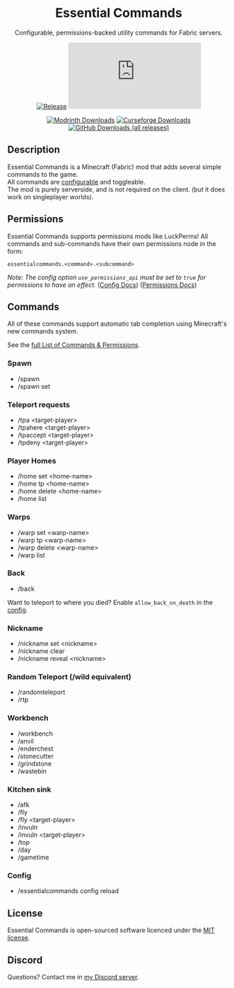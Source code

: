 
<div align="center">

<!-- <img alt="Example Icon" src="src/main/resources/assets/essential_commands/icon.jpg" width="128"> -->

# Essential Commands

Configurable, permissions-backed utility commands for Fabric servers.

[![Release](https://img.shields.io/github/v/release/John-Paul-R/essential-commands?style=for-the-badge&include_prereleases&sort=semver)][releases]
[![Available For](https://img.shields.io/badge/dynamic/json?label=Available%20For&style=for-the-badge&color=34aa2f&query=$[:]&url=https%3A%2F%2Fwww.jpcode.dev%2Fessentialcommands%2Fsupported_mc_versions.json)][modrinth:files]

[![Modrinth Downloads](https://img.shields.io/modrinth/dt/essential-commands?color=00AF5C&label=modrinth&style=for-the-badge&logo=modrinth)][modrinth:files]
[![Curseforge Downloads](https://img.shields.io/badge/dynamic/json?color=f16436&style=for-the-badge&label=CurseForge&query=downloadCount&url=https://www.fibermc.com/api/v1.0/ForeignMods/475964&logo=CurseForge)][curseforge:files]
[![GitHub Downloads (all releases)](https://img.shields.io/github/downloads/John-Paul-R/Essential-Commands/total?style=for-the-badge&amp;label=GitHub&amp;prefix=downloads%20&amp;color=4078c0&amp;logo=github)][releases]

</div>

## Description

Essential Commands is a Minecraft (Fabric) mod that adds several simple commands to the game. \
All commands are [configurable][config-docs] and toggleable. \
The mod is purely serverside, and is not required on the client. (but it does work on singleplayer worlds).

## Permissions

Essential Commands supports permissions mods like LuckPerms!
All commands and sub-commands have their own permissions node in the form:

`essentialcommands.<command>.<subcommand>`

*Note: The config option `use_permissions_api` must be set to `true` for permissions to have an effect.* ([Config Docs](https://github.com/John-Paul-R/Essential-Commands/wiki/Config-Documentation)) ([Permissions Docs](https://github.com/John-Paul-R/Essential-Commands/wiki/List-of-Commands-&-Permissions))

## Commands

All of these commands support automatic tab completion using Minecraft's new commands system.

See the [full List of Commands & Permissions](https://github.com/John-Paul-R/Essential-Commands/wiki/List-of-Commands-&-Permissions).

### Spawn

  - /spawn
  - /spawn set

### Teleport requests

  - /tpa \<target-player>
  - /tpahere \<target-player>
  - /tpaccept \<target-player>
  - /tpdeny \<target-player>

### Player Homes

  - /home set \<home-name>
  - /home tp \<home-name>
  - /home delete \<home-name>
  - /home list

### Warps

  - /warp set \<warp-name>
  - /warp tp \<warp-name>
  - /warp delete \<warp-name>
  - /warp list

### Back

  - /back

Want to teleport to where you died? Enable `allow_back_on_death` in the [config][config-docs].

### Nickname

  - /nickname set \<nickname>
  - /nickname clear
  - /nickname reveal \<nickname>

### Random Teleport (/wild equivalent)

  - /randomteleport
  - /rtp

### Workbench

  - /workbench
  - /anvil
  - /enderchest
  - /stonecutter
  - /grindstone
  - /wastebin

### Kitchen sink

  - /afk
  - /fly
  - /fly \<target-player>
  - /invuln
  - /invuln \<target-player>
  - /top
  - /day
  - /gametime

### Config

  - /essentialcommands config reload

## License

Essential Commands is open-sourced software licenced under the [MIT license][license].

## Discord

Questions? Contact me in [my Discord server][discord].

[curseforge:files]: https://www.curseforge.com/minecraft/mc-mods/essential-commands/files
[modrinth:files]: https://modrinth.com/mod/essential-commands/versions
[releases]: https://github.com/John-Paul-R/essential-commands/releases
[license]: LICENSE
[discord]: https://discord.jpcode.dev/
[config-docs]: https://github.com/John-Paul-R/Essential-Commands/wiki/Config-Documentation

